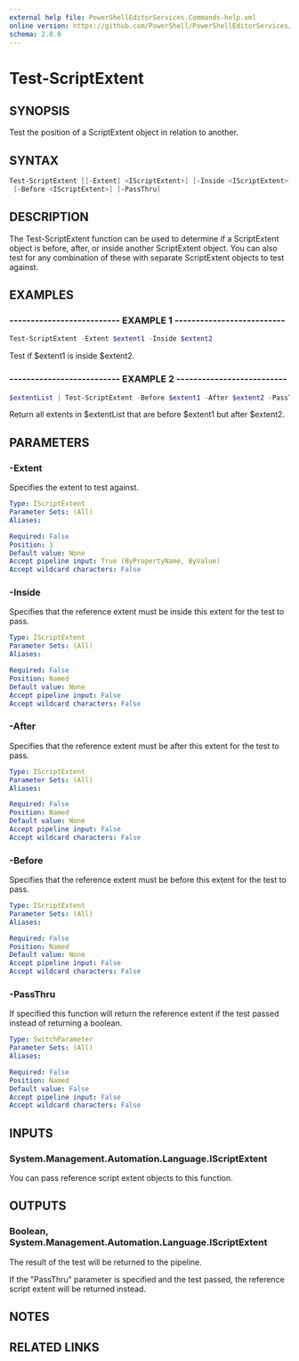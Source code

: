 ```yaml
---
external help file: PowerShellEditorServices.Commands-help.xml
online version: https://github.com/PowerShell/PowerShellEditorServices/tree/master/module/docs/Test-ScriptExtent.md
schema: 2.0.0
---
```


# Test-ScriptExtent

## SYNOPSIS

Test the position of a ScriptExtent object in relation to another.

## SYNTAX

```powershell
Test-ScriptExtent [[-Extent] <IScriptExtent>] [-Inside <IScriptExtent>] [-After <IScriptExtent>]
 [-Before <IScriptExtent>] [-PassThru]
```

## DESCRIPTION

The Test-ScriptExtent function can be used to determine if a ScriptExtent object is before, after, or inside another ScriptExtent object.  You can also test for any combination of these with separate ScriptExtent objects to test against.

## EXAMPLES

### -------------------------- EXAMPLE 1 --------------------------

```powershell
Test-ScriptExtent -Extent $extent1 -Inside $extent2
```

Test if $extent1 is inside $extent2.

### -------------------------- EXAMPLE 2 --------------------------

```powershell
$extentList | Test-ScriptExtent -Before $extent1 -After $extent2 -PassThru
```

Return all extents in $extentList that are before $extent1 but after $extent2.

## PARAMETERS

### -Extent

Specifies the extent to test against.

```yaml
Type: IScriptExtent
Parameter Sets: (All)
Aliases:

Required: False
Position: 1
Default value: None
Accept pipeline input: True (ByPropertyName, ByValue)
Accept wildcard characters: False
```

### -Inside

Specifies that the reference extent must be inside this extent for the test to pass.

```yaml
Type: IScriptExtent
Parameter Sets: (All)
Aliases:

Required: False
Position: Named
Default value: None
Accept pipeline input: False
Accept wildcard characters: False
```

### -After

Specifies that the reference extent must be after this extent for the test to pass.

```yaml
Type: IScriptExtent
Parameter Sets: (All)
Aliases:

Required: False
Position: Named
Default value: None
Accept pipeline input: False
Accept wildcard characters: False
```

### -Before

Specifies that the reference extent must be before this extent for the test to pass.

```yaml
Type: IScriptExtent
Parameter Sets: (All)
Aliases:

Required: False
Position: Named
Default value: None
Accept pipeline input: False
Accept wildcard characters: False
```

### -PassThru

If specified this function will return the reference extent if the test passed instead of returning a boolean.

```yaml
Type: SwitchParameter
Parameter Sets: (All)
Aliases:

Required: False
Position: Named
Default value: False
Accept pipeline input: False
Accept wildcard characters: False
```

## INPUTS

### System.Management.Automation.Language.IScriptExtent

You can pass reference script extent objects to this function.

## OUTPUTS

### Boolean, System.Management.Automation.Language.IScriptExtent

The result of the test will be returned to the pipeline.

If the "PassThru" parameter is specified and the test passed, the reference script extent will be returned instead.

## NOTES

## RELATED LINKS
